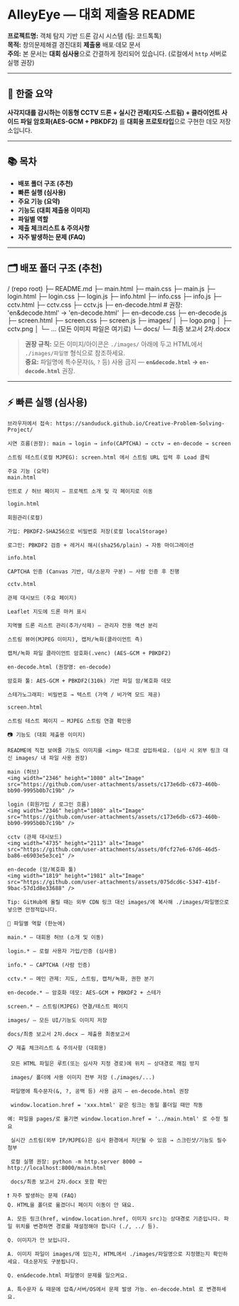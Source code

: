 # AlleyEye — 대회 제출용 README

**프로젝트명:** 객체 탐지 기반 드론 감시 시스템 (팀: 코드톡톡)  
**목적:** 창의문제해결 경진대회 **제출용** 배포·데모 문서  
**주의:** 본 문서는 **대회 심사용**으로 간결하게 정리되어 있습니다. (로컬에서 `http` 서버로 실행 권장)

---

## 🔖 한줄 요약
**사각지대를 감시하는 이동형 CCTV 드론 + 실시간 관제(지도·스트림) + 클라이언트 사이드 파일 암호화(AES-GCM + PBKDF2)** 를 **대회용 프로토타입**으로 구현한 데모 저장소입니다.

---

## 📚 목차
-  **배포 폴더 구조 (추천)**  
-  **빠른 실행 (심사용)**  
-  **주요 기능 (요약)**  
-  **기능도 (대회 제출용 이미지)**  
-  **파일별 역할**  
-  **제출 체크리스트 & 주의사항**  
-  **자주 발생하는 문제 (FAQ)**  

---

## 🗂 배포 폴더 구조 (추천)
/ (repo root)
├─ README.md
├─ main.html
├─ main.css
├─ main.js
├─ login.html
├─ login.css
├─ login.js
├─ info.html
├─ info.css
├─ info.js
├─ cctv.html
├─ cctv.css
├─ cctv.js
├─ en-decode.html # 권장: 'en&decode.html' → 'en-decode.html'
├─ en-decode.css
├─ en-decode.js
├─ screen.html
├─ screen.css
├─ screen.js
├─ images/
│ ├─ logo.png
│ ├─ cctv.png
│ └─ ... (모든 이미지 파일은 여기로)
└─ docs/
└─ 최종 보고서 2차.docx


> **권장 규칙:** 모든 이미지/아이콘은 `./images/` 아래에 두고 HTML에서 `./images/파일명` 형식으로 참조하세요.  
> **중요:** 파일명에 특수문자(`&`, `?` 등) 사용 금지 — **`en&decode.html` → `en-decode.html`** 권장.

---

## ⚡ 빠른 실행 (심사용)
```
브라우저에서 접속: https://sanduduck.github.io/Creative-Problem-Solving-Project/

시연 흐름(권장): main → login → info(CAPTCHA) → cctv → en-decode → screen

스트림 테스트(로컬 MJPEG): screen.html 에서 스트림 URL 입력 후 Load 클릭

주요 기능 (요약)
main.html

인트로 / 허브 페이지 — 프로젝트 소개 및 각 페이지로 이동

login.html

회원관리(로컬)

가입: PBKDF2-SHA256으로 비밀번호 저장(로컬 localStorage)

로그인: PBKDF2 검증 + 레거시 해시(sha256/plain) → 자동 마이그레이션

info.html

CAPTCHA 인증 (Canvas 기반, 대/소문자 구분) — 사람 인증 후 진행

cctv.html

관제 대시보드 (주요 페이지)

Leaflet 지도에 드론 마커 표시

지역별 드론 리스트 관리(추가/삭제) — 관리자 전용 액션 분리

스트림 뷰어(MJPEG 이미지), 캡처/녹화(클라이언트 측)

캡처/녹화 파일 클라이언트 암호화(.venc) (AES-GCM + PBKDF2)

en-decode.html (권장명: en-decode)

암호화 툴: AES-GCM + PBKDF2(310k) 기반 파일 암/복호화 데모

스테가노그래피: 비밀번호 → 텍스트 (가역 / 비가역 모드 제공)

screen.html

스트림 테스트 페이지 — MJPEG 스트림 연결 확인용

📷 기능도 (대회 제출용 이미지)

README에 직접 보여줄 기능도 이미지를 <img> 태그로 삽입하세요. (심사 시 외부 링크 대신 images/ 내 파일 사용 권장)

main (허브)
<img width="2346" height="1080" alt="Image" src="https://github.com/user-attachments/assets/c173e6db-c673-460b-bb90-9995b0b7c19b" />

login (회원가입 / 로그인 흐름)
<img width="2346" height="1080" alt="Image" src="https://github.com/user-attachments/assets/c173e6db-c673-460b-bb90-9995b0b7c19b" />

cctv (관제 대시보드)
<img width="4735" height="2113" alt="Image" src="https://github.com/user-attachments/assets/0fcf27e6-67d6-46d5-ba86-e6903e5e3ce1" />

en-decode (암/복호화 툴)
<img width="1819" height="1981" alt="Image" src="https://github.com/user-attachments/assets/075dcd6c-5347-41bf-9bac-57d1d8e33688" />

Tip: GitHub에 올릴 때는 외부 CDN 링크 대신 images/에 복사해 ./images/파일명으로 넣으면 안정적입니다.

🧭 파일별 역할 (한눈에)

main.* — 대회용 허브 (소개 및 이동)

login.* — 로컬 사용자 가입/인증 (심사용)

info.* — CAPTCHA (사람 인증)

cctv.* — 메인 관제: 지도, 스트림, 캡처/녹화, 권한 분기

en-decode.* — 암호화 데모: AES-GCM + PBKDF2 + 스테가

screen.* — 스트림(MJPEG) 연결/테스트 페이지

images/ — 모든 UI/기능도 이미지 저장

docs/최종 보고서 2차.docx — 제출용 최종보고서

📋 제출 체크리스트 & 주의사항 (대회용)

 모든 HTML 파일은 루트(또는 심사자 지정 경로)에 위치 — 상대경로 깨짐 방지

 images/ 폴더에 사용 이미지 전부 저장 (./images/...)

 파일명에 특수문자(&, ?, 공백 등) 사용 금지 — en-decode.html 권장

 window.location.href = 'xxx.html' 같은 링크는 동일 폴더일 때만 작동

예: 파일을 pages/로 옮기면 window.location.href = '../main.html' 로 수정 필요

 실시간 스트림(외부 IP/MJPEG)은 심사 환경에서 차단될 수 있음 → 스크린샷/기능도 필수 첨부

 로컬 실행 권장: python -m http.server 8000 → http://localhost:8000/main.html

 docs/최종 보고서 2차.docx 포함 확인

❗ 자주 발생하는 문제 (FAQ)
Q. HTML을 폴더로 옮겼더니 페이지 이동이 안 돼요.

A. 모든 링크(href, window.location.href, 이미지 src)는 상대경로 기준입니다. 파일 위치를 변경하면 경로를 재설정해야 합니다 (./, ../ 등).

Q. 이미지가 안 보입니다.

A. 이미지 파일이 images/에 있는지, HTML에서 ./images/파일명으로 지정했는지 확인하세요. 대소문자도 구분됩니다.

Q. en&decode.html 파일명이 문제를 일으켜요.

A. 특수문자 & 때문에 압축/서버/OS에서 문제 발생 가능. en-decode.html 로 변경하세요.
